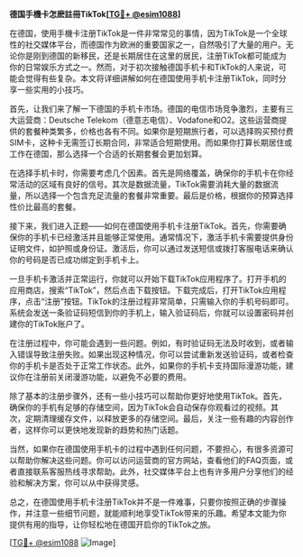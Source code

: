 **德国手機卡怎麽註冊TikTok[[TG💪+ @esim1088](https://t.me/s/esim1088)]**

在德国，使用手機卡注册TikTok是一件非常常见的事情，因为TikTok是一个全球性的社交媒体平台，而德国作为欧洲的重要国家之一，自然吸引了大量的用户。无论你是刚到德国的新移民，还是长期居住在这里的居民，注册TikTok都可能成为你的日常娱乐方式之一。然而，对于初次接触德国手机卡和TikTok的人来说，可能会觉得有些复杂。本文将详细讲解如何在德国使用手机卡注册TikTok，同时分享一些实用的小技巧。

首先，让我们来了解一下德国的手机卡市场。德国的电信市场竞争激烈，主要有三大运营商：Deutsche Telekom（德意志电信）、Vodafone和O2。这些运营商提供的套餐种类繁多，价格也各有不同。如果你是短期旅行者，可以选择购买预付费SIM卡，这种卡无需签订长期合同，非常适合短期使用。而如果你打算长期居住或工作在德国，那么选择一个合适的长期套餐会更加划算。

在选择手机卡时，你需要考虑几个因素。首先是网络覆盖，确保你的手机卡在你经常活动的区域有良好的信号。其次是数据流量，TikTok需要消耗大量的数据流量，所以选择一个包含充足流量的套餐非常重要。最后是价格，根据你的预算选择性价比最高的套餐。

接下来，我们进入正题——如何在德国使用手机卡注册TikTok。首先，你需要确保你的手机卡已经激活并且能够正常使用。通常情况下，激活手机卡需要提供身份证明文件，如护照或身份证。激活后，你可以通过发送短信或拨打客服电话来确认你的号码是否已成功绑定到手机卡上。

一旦手机卡激活并正常运行，你就可以开始下载TikTok应用程序了。打开手机的应用商店，搜索“TikTok”，然后点击下载按钮。下载完成后，打开TikTok应用程序，点击“注册”按钮。TikTok的注册过程非常简单，只需输入你的手机号码即可。系统会发送一条验证码短信到你的手机上，输入验证码后，你就可以设置密码并创建你的TikTok账户了。

在注册过程中，你可能会遇到一些问题。例如，有时验证码无法及时收到，或者输入错误导致注册失败。如果出现这种情况，你可以尝试重新发送验证码，或者检查你的手机卡是否处于正常工作状态。此外，如果你的手机卡支持国际漫游功能，建议你在注册前关闭漫游功能，以避免不必要的费用。

除了基本的注册步骤外，还有一些小技巧可以帮助你更好地使用TikTok。首先，确保你的手机有足够的存储空间，因为TikTok会自动保存你观看过的视频。其次，定期清理缓存文件，以释放更多的存储空间。最后，关注一些有趣的内容创作者，这样你可以更快地发现新的趋势和热门话题。

当然，如果你在德国使用手机卡的过程中遇到任何问题，不要担心，有很多资源可以帮助你解决这些问题。你可以访问运营商的官方网站，查看他们的FAQ页面，或者直接联系客服热线寻求帮助。此外，社交媒体平台上也有许多用户分享他们的经验和解决方案，你可以从中获得灵感。

总之，在德国使用手机卡注册TikTok并不是一件难事，只要你按照正确的步骤操作，并注意一些细节问题，就能顺利地享受TikTok带来的乐趣。希望本文能为你提供有用的指导，让你轻松地在德国开启你的TikTok之旅。

[[TG💪+ @esim1088](https://t.me/s/esim1088) ![Image](https://i.postimg.cc/4NQfJmqS/Snipaste-2025-05-13-00-14-12.png)]